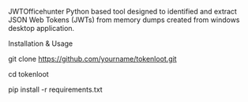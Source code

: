 JWTOfficehunter
Python based tool designed to identified and extract JSON Web Tokens (JWTs) from memory dumps created from windows desktop application.

Installation & Usage

git clone https://github.com/yourname/tokenloot.git

cd tokenloot

pip install -r requirements.txt
